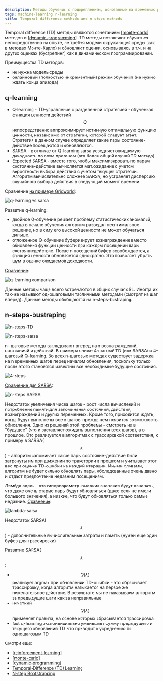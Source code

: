```yaml
---
description: Методы обучения с подкреплением, основанные на временных различиях и n-шаговые методы
tags: machine-learning r-learning
title: Temporal difference methods and n-steps methods
---
```

Temporal difference (TD) методы являются сочетанием [[monte-carlo]] методов и [[dynamic-programming]]. TD методы позволяют обучаться непосредственно на опыте, не требуя модели окружающей среды (как в методах Монте-Карло) и обновляют оценки, основываясь в т.ч. и на других оценках (бустрепинг) как в динамическом программировании.

Преимущества TD методов:

- не нужна модель среды
- онлайновый (полностью инкрементный) режим обучения (не нужно ждать конца эпизода)

## q-learning

- Q-learning - TD-управление с разделенной стратегией - обученная функция ценности действий $$Q$$ непосредственно аппроксимирует истинную оптимальную функцию ценности, независимо от стратегии, которой следует агент. Стратегия в данном случае определяет какие пары состояние-действие посещаются и обновляются.
- SARSA - в отличае от Q-learning sarsa усредняет ожидаемую доходность по всем прогонам (это более общий случай TD метода)
- Expected SARSA - вместо того, чтобы максимизировать по парам состояние-действие вычисляется мат.ожидание с учетом вероятности выбора действия с учетом текущей стратегии. Алгоритм вычислительно сложнее SARSA, но устраняет дисперсию случайного выбора действия в следующий момент времени.

Сравнение [на примере Gridworld](https://rl-book.com/learn/value_methods/q_learning_sarsa/):

![q-learning vs sarsa](../attachments/2023-01-01-23-53-40.png)

Развитие q-learning:

- двойное Q-обучение решает проблему статистических аномалий, когда в начале обучения алгоритм разведал неоптимальное решение, но в силу его высокой ценности не может обучаться дальше.
- отложенное Q-обучение буферизирует  вознаграждение вместо обновления функции ценности при каждом посещении пары состояниедействие. После n посещений буфер освобождается, а функция ценности обновляется однократно. Это позволяет убрать шум в оценке ожидаемой доходности.

[Сравнение](https://rl-book.com/learn/value_methods/double_delayed_q_learning/):

![q-learning comparison](../attachments/2023-01-02-00-01-15.png)

Данные методы чаще всего встречаются в общих случаях RL. Иногда их так-же называют одношаговыми табличными методами (смотрят на шаг вперед). Данные методы обобщаются на n-steps-bustraping.

## n-steps-bustraping

![n-steps-TD](../attachments/2022-10-06-04-35-55.png)

![n-steps-sarsa](../attachments/2022-10-06-04-37-13.png)

n- шаговые методы заглядывают вперед на n вознаграждений, состоянияй и действий. В примерах ниже 4-шагоый TD (или SARSA) и 4-шаговый Q-learning. Во всех n-шаговых методах существует задержка на n временных шагов перед началом обновления, поскольку только после этого становятся известны все необходимые будущие состояния.

![4-steps](../attachments/2022-10-06-04-46-02.png)

[Сравнение для SARSA](https://rl-book.com/learn/value_methods/n_step/):

![n-steps SARSA](../attachments/2023-01-02-00-50-45.png)

Недостаток увеличения числа шагов - рост числа вычислений и потребление памяти для запоминания состояний, действий, вознограждений и других переменных. Кроме того, приходится ждать, когда будут выполнены все n шагов, прежде чем появится возможность обновления. Одно из решений этой проблемы - смотреть не в "будущее" (что и заставляет ожидать выполнения всех шагов), а в прошлое. Это реализуется в алгоритмах с трассировкой соответствия, к примеру в SARSA($$\lambda$$) - алгоритм запоминает какие пары состояние-действие были затронуты им при движении по тракетории в прошлом и учитывает этот вес при оценке TD-ошибки на каждой итерации. Иными словами, алгоритм не будет сильно обновлять пары, обследованные очень давно и отдаст предпочтение недавним посещениям.

Лямбда здесь - это гиперпараметр. высокие значения будут означать, что даже очень старые пары будут обновляться (даже если не имели большого значения), а низкие, что будут обновляться только самые недавние. [Сравнение](https://rl-book.com/learn/value_methods/eligibility_traces/):

![lambda-sarsa](../attachments/2023-01-02-01-05-43.png)

Недостаток SARSA($$\lambda$$) - дополнительные вычислительные затраты и память (нужен еще один буфер для трассировки)

Развитие SARSA($$\lambda$$:

- $$Q(\lambda)$$ реализует argmax при обновлении TD-ошибки - это сбрасывает трассировку, когда алгоритм натыкается на первое же нежелательное действие. В результате мы не наказываем алгоритм за предыдущие шаги как за неправильные
- нечеткий $$Q(\lambda)$$ применяет правила, на основе которых сбрасывается трассировка
- fast q-learning экспоненциально уменьшает сумму предыдущего и текущего обновлений TD, что приводит к усреднению по одношаговым TD.

Смотри еще:

- [[reinforcement-learning]]
- [[monte-carlo]]
- [[dynamic-programming]]
- [Temporal-Difference (TD) Learning](https://towardsdatascience.com/introduction-to-reinforcement-learning-rl-part-6-temporal-difference-td-learning-2a12f0aba9f9)
- [N-step Bootstrapping](https://towardsdatascience.com/introduction-to-reinforcement-learning-rl-part-7-n-step-bootstrapping-6c3006a13265)

[//begin]: # "Autogenerated link references for markdown compatibility"
[monte-carlo]: monte-carlo "Monte-Carlo methods"
[dynamic-programming]: dynamic-programming "Dynamic programming for reinforcement-learning"
[reinforcement-learning]: ../lists/reinforcement-learning "Reinforcement learning"
[//end]: # "Autogenerated link references"
[//begin]: # "Autogenerated link references for markdown compatibility"
[monte-carlo]: monte-carlo "Monte-Carlo methods"
[dynamic-programming]: dynamic-programming "Dynamic programming for reinforcement-learning"
[reinforcement-learning]: ../lists/reinforcement-learning "Reinforcement learning"
[monte-carlo]: monte-carlo "Monte-Carlo methods"
[dynamic-programming]: dynamic-programming "Dynamic programming for reinforcement-learning"
[//end]: # "Autogenerated link references"